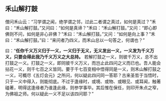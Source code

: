 ## 禾山解打鼓

僧问禾山云：“习学谓之闻，绝学谓之邻，过此二者谓之真过，如何是真过？”禾曰：“禾山解打鼓。”又问曰：“如何是真谛？”禾曰：“禾山解打鼓。”又问：“即心即佛则不问，如何是非心非佛？”禾曰：“禾山解打鼓。”又问：“如何是向上事？”禾曰：“禾山解打鼓。”曰：“来问者乃四义，而禾山总以一句答之，何谓也？”

曰：“__任你千义万义归于一义，一义归于无义，无义发出一义，一义发为千义万义，只要会得此我乃千义万义之大总持。__ 若解打鼓之一义，则彼千万义，总不出打鼓之一义。打鼓之一义，即同彼千义万义，而岂止此四问之义而已也。吾人能会拈花一义，则千七百之义皆同。要于千七百变相中悟得同是一义，则禾山解打鼓之一义，可概尽《五灯会元》之所问，何以疑此四问同一答耶？古来圣哲于当悟时，只于一义中得入，则能彻底。不过于逢缘时，或境、或物、或眼见、或耳闻，触著磕著，明得这逢缘者乃谁逢此缘，则参学事毕。其后惟在保任，则印开朱点之窄，为佛祖之师。何以疑此一义不足以该四问耶？”
